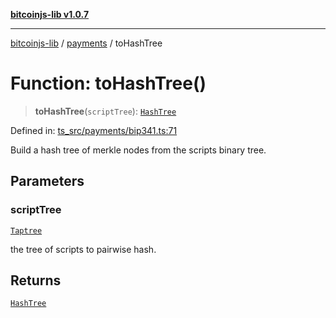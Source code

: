 [**bitcoinjs-lib v1.0.7**](../../../README.md)

***

[bitcoinjs-lib](../../../README.md) / [payments](../README.md) / toHashTree

# Function: toHashTree()

> **toHashTree**(`scriptTree`): [`HashTree`](../type-aliases/HashTree.md)

Defined in: [ts\_src/payments/bip341.ts:71](https://github.com/sCrypt-Inc/bitcoinjs-lib/blob/e3b2d1c4c35cd925f8b17063dc9eb0300cab46a2/ts_src/payments/bip341.ts#L71)

Build a hash tree of merkle nodes from the scripts binary tree.

## Parameters

### scriptTree

[`Taptree`](../../../type-aliases/Taptree.md)

the tree of scripts to pairwise hash.

## Returns

[`HashTree`](../type-aliases/HashTree.md)
